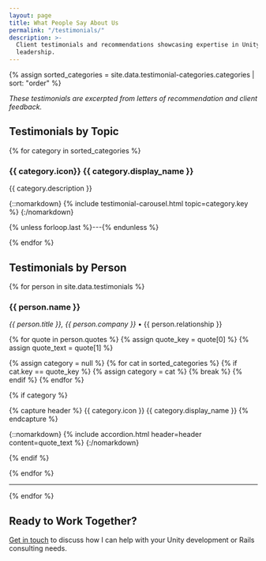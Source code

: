 ```yaml
---
layout: page
title: What People Say About Us
permalink: "/testimonials/"
description: >-
  Client testimonials and recommendations showcasing expertise in Unity development, Rails consulting, and technical 
  leadership.
---
```

{% assign sorted_categories = site.data.testimonial-categories.categories | sort: "order" %}

*These testimonials are excerpted from letters of recommendation and client feedback.*

## Testimonials by Topic

{% for category in sorted_categories %}
### {{ category.icon}} {{ category.display_name }}
{{ category.description }}

{::nomarkdown}
{% include testimonial-carousel.html topic=category.key %}
{:/nomarkdown}

{% unless forloop.last %}---{% endunless %}

{% endfor %}

## Testimonials by Person

{% for person in site.data.testimonials %}
### {{ person.name }}
*{{ person.title }}, {{ person.company }}* • {{ person.relationship }}

{% for quote in person.quotes %}
{% assign quote_key = quote[0] %}
{% assign quote_text = quote[1] %}

{% assign category = null %}
{% for cat in sorted_categories %}
  {% if cat.key == quote_key %}
    {% assign category = cat %}
    {% break %}
  {% endif %}
{% endfor %}

{% if category %}

{% capture header %}
{{ category.icon }} {{ category.display_name }}
{% endcapture %}

{::nomarkdown}
{% include accordion.html header=header content=quote_text %}
{:/nomarkdown}

{% endif %}

{% endfor %}

---

{% endfor %}

## Ready to Work Together?

[Get in touch](/contact/) to discuss how I can help with your Unity development or Rails consulting needs.
